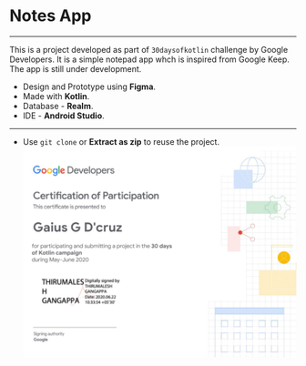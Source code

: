 # Notes App
---
This is a project developed as part of `30daysofkotlin` challenge by Google Developers. It is a simple notepad app whch is inspired from Google Keep. The app is still under development. 
- Design and Prototype using **Figma**.
- Made with **Kotlin**.
- Database - **Realm**.
- IDE - **Android Studio**.

---

-  Use `git clone`  or **Extract as zip** to reuse the project.
![Certificate](/certificate.png)


